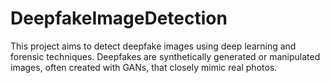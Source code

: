 # DeepfakeImageDetection
This project aims to detect deepfake images using deep learning and forensic techniques. Deepfakes are synthetically generated or manipulated images, often created with GANs, that closely mimic real photos.
